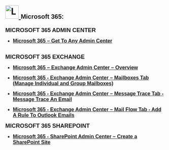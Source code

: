 <h1>
  <a href="https://www.linkedin.com/in/rashadhagen/">
    <img src="https://i.imgur.com/bYUDnOO.png" alt="LinkedIn" width="42px" />
  </a> 
  <span style="font-family: Arial, sans-serif; font-size: 20px; font-weight: bold;">Microsoft 365:</span> 
  <br/>
</h1>


<strong style="font-family: Arial, sans-serif; font-size: 18px; text-decoration: none; display: block; margin-bottom: 8px;">
  MICROSOFT 365 ADMIN CENTER
</strong>


<ul>
<li>
  <a href="https://github.com/RashadHagen/Microsoft-365-Get-To-Any-Admin-Center">
    <strong style="font-family: Arial, sans-serif; font-size: 16px;">Microsoft 365 – Get To Any Admin Center</strong>
  </a>
  <br/>
</li>
</ul>


<br/>


<strong style="font-family: Arial, sans-serif; font-size: 18px; text-decoration: none; display: block; margin-bottom: 8px;">
  MICROSOFT 365 EXCHANGE
</strong>


<ul>
<li>
  <a href="https://github.com/RashadHagen/Microsoft-365-Exchange-Admin-Center-Overview">
    <strong style="font-family: Arial, sans-serif; font-size: 16px;">Microsoft 365 – Exchange Admin Center – Overview</strong>
  </a>
  <br/>
</li>
</ul>


<ul>
<li>
  <a href="https://github.com/RashadHagen/Microsoft-365---Exchange-Admin-Center-Mailboxes-Tab-Manage-Individual-and-Group-Mailboxes-">
    <strong style="font-family: Arial, sans-serif; font-size: 16px;">Microsoft 365 - Exchange Admin Center – Mailboxes Tab (Manage Individual and Group Mailboxes)</strong>
  </a>
  <br/>
</li>
</ul>


<ul>
<li>
  <a href="https://github.com/RashadHagen/Microsoft-365---Exchange-Admin-Center-Message-Trace-Tab---Message-Trace-An-Email">
    <strong style="font-family: Arial, sans-serif; font-size: 16px;">Microsoft 365 - Exchange Admin Center – Message Trace Tab - Message Trace An Email</strong>
  </a>
  <br/>
</li>
</ul>


<ul>
<li>
  <a href="https://github.com/RashadHagen/Exchange-Admin-Center-Mail-Flow-Tab-Add-A-Rule-To-Outlook-Emails">
    <strong style="font-family: Arial, sans-serif; font-size: 16px;">Microsoft 365 - Exchange Admin Center – Mail Flow Tab - Add A Rule To Outlook Emails</strong>
  </a>
  <br/>
</li>
</ul>


<strong style="font-family: Arial, sans-serif; font-size: 18px; text-decoration: none; display: block; margin-bottom: 8px;">
  MICROSOFT 365 SHAREPOINT
</strong>


<ul>
<li>
  <a href="https://github.com/RashadHagen/Microsoft-365-SharePoint-Admin-Center-Create-a-SharePoint-Site">
    <strong style="font-family: Arial, sans-serif; font-size: 16px;">Microsoft 365 - SharePoint Admin Center – Create a SharePoint Site</strong>
  </a>
  <br/>
</li>
</ul>

